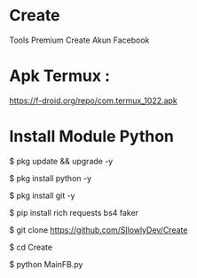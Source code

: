 # Create
Tools Premium Create Akun Facebook

# Apk Termux :
https://f-droid.org/repo/com.termux_1022.apk

# Install Module Python
$ pkg update && upgrade -y

$ pkg install python -y

$ pkg install git -y

$ pip install rich requests bs4 faker

$ git clone https://github.com/SllowlyDev/Create

$ cd Create

$ python MainFB.py
